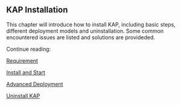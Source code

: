 ## KAP Installation

This chapter will introduce how to install KAP, including basic steps, different deployment models and uninstallation. Some common encountered issues are listed and solutions are provideded.

Continue reading:

[Requirement](hadoop_env.en.md)

[Install and Start](install_guide.en.md)

[Advanced Deployment](deploy.en.md)

[Uninstall KAP](uninstall.en.md)